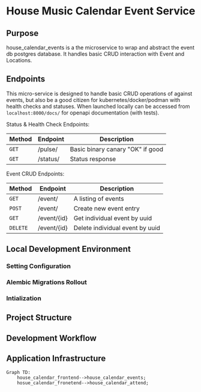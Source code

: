 # House Music Calendar Event Service

## Purpose

house_calendar_events is a the microservice to wrap and abstract the event db
postgres database. It handles basic CRUD interaction with Event and Locations.

## Endpoints

This micro-service is designed to handle basic CRUD operations of against
events, but also be a good  citizen for kubernetes/docker/podman with health
checks and statuses. When launched locally can be accessed from
`localhost:8000/docs/` for openapi documentation (with tests).

Status & Health Check Endpoints:

| Method  | Endpoint    | Description                        |
|---------|-------------|------------------------------------|
| `GET`   | /pulse/     | Basic binary canary "OK" if good   |
| `GET`   | /status/    | Status response                    |

Event CRUD Endpoints:

| Method  | Endpoint    | Description                        |
|---------|-------------|------------------------------------|
| `GET`   | /event/     | A listing of events                |
| `POST`  | /event/     | Create new event entry             |
| `GET`   | /event/{id} | Get individual event by uuid       |
| `DELETE`| /event/{id} | Delete individual event by uuid    | 

## Local Development Environment

### Setting Configuration

### Alembic Migrations Rollout

### Intialization

## Project Structure

## Development Workflow

## Application Infrastructure

```mermaid
Graph TD:
    house_calendar_frontend-->house_calendar_events;
    hosue_calendar_fronetend-->house_calendar_attend;
```